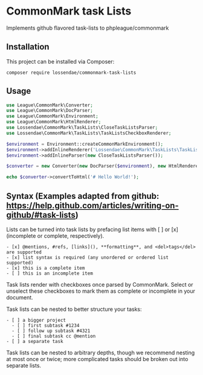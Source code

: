 # CommonMark task Lists

Implements github flavored task-lists to phpleague/commonmark

## Installation

This project can be installed via Composer:

```
composer require lossendae/commonmark-task-lists
```

## Usage

```php
use League\CommonMark\Converter;
use League\CommonMark\DocParser;
use League\CommonMark\Environment;
use League\CommonMark\HtmlRenderer;
use Lossendae\CommonMark\TaskLists\CloseTaskListsParser;
use Lossendae\CommonMark\TaskLists\TaskListsCheckboxRenderer;

$environment = Environment::createCommonMarkEnvironment();
$environment->addInlineRenderer('Lossendae\CommonMark\TaskLists\TaskListsCheckbox', new TaskListsCheckboxRenderer());
$environment->addInlineParser(new CloseTaskListsParser());

$converter = new Converter(new DocParser($environment), new HtmlRenderer($environment));

echo $converter->convertToHtml('# Hello World!');
```

## Syntax (Examples adapted from github: https://help.github.com/articles/writing-on-github/#task-lists)

Lists can be turned into task lists by prefacing list items with [ ] or [x] (incomplete or complete, respectively).

```
- [x] @mentions, #refs, [links](), **formatting**, and <del>tags</del> are supported
- [x] list syntax is required (any unordered or ordered list supported)
- [x] this is a complete item
- [ ] this is an incomplete item
```

Task lists render with checkboxes once parsed by CommonMark. Select or unselect these checkboxes to mark them as complete or incomplete in your document.

Task lists can be nested to better structure your tasks:

```
- [ ] a bigger project
  - [ ] first subtask #1234
  - [ ] follow up subtask #4321
  - [ ] final subtask cc @mention
- [ ] a separate task
```

Task lists can be nested to arbitrary depths, though we recommend nesting at most once or twice; more complicated tasks should be broken out into separate lists.
